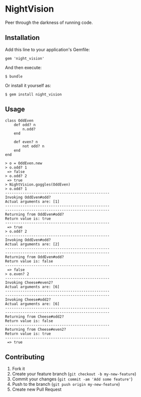 # NightVision

Peer through the darkness of running code.

## Installation

Add this line to your application's Gemfile:

    gem 'night_vision'

And then execute:

    $ bundle

Or install it yourself as:

    $ gem install night_vision

## Usage

	class OddEven
		def odd? n
			n.odd?
		end

		def even? n
			not odd? n
		end
	end

	> o = OddEven.new
	> o.odd? 1
	 => false
	> o.odd? 2
	 => true
	> NightVision.goggles(OddEven)
	> o.odd? 1
	------------------------------------------------
	Invoking OddEven#odd?
	Actual arguments are: [1]
	------------------------------------------------
	------------------------------------------------
	Returning from OddEven#odd?
	Return value is: true
	------------------------------------------------
	 => true
	> o.odd? 2
	------------------------------------------------
	Invoking OddEven#odd?
	Actual arguments are: [2]
	------------------------------------------------
	------------------------------------------------
	Returning from OddEven#odd?
	Return value is: false
	------------------------------------------------
	 => false
	> o.even? 2
	------------------------------------------------
	Invoking Cheese#even2?
	Actual arguments are: [6]
	------------------------------------------------
	------------------------------------------------
	Invoking Cheese#odd2?
	Actual arguments are: [6]
	------------------------------------------------
	------------------------------------------------
	Returning from Cheese#odd2?
	Return value is: false
	------------------------------------------------
	Returning from Cheese#even2?
	Return value is: true
	------------------------------------------------
	 => true

## Contributing

1. Fork it
2. Create your feature branch (`git checkout -b my-new-feature`)
3. Commit your changes (`git commit -am 'Add some feature'`)
4. Push to the branch (`git push origin my-new-feature`)
5. Create new Pull Request
